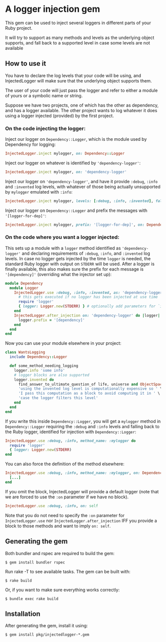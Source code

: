 # A logger injection gem

This gem can be used to inject several loggers in different parts of your Ruby project.

It will try to support as many methods and levels as the underlying object supports, and fall back to a supported level in case some levels are not available

## How to use it

You have to declare the log levels that your code will be using, and
InjectedLogger will make sure that the underlying object supports them.

The user of your code will just pass the logger and refer to either a module of
yours or a symbolic name or string.

Suppose we have two projects, one of which has the other as dependency, and has
a logger available. The other project wants to log whatever it does using a
logger injected (provided) by the first project.

### On the code injecting the logger:

Inject our logger on `Dependency::Logger`, which is the module used by Dependency
for logging:
```ruby
InjectedLogger.inject mylogger, on: Dependency::Logger
```

Inject our logger on whatever is identified by `'dependency-logger'`:
```ruby
InjectedLogger.inject mylogger, on: 'dependency-logger'
```

Inject our logger on `'dependency-logger'`, and have it provide `:debug`, `:info`
and `:invented` log levels, with whatever of those being actually unsupported by
`mylogger` emulated with `:info`:
```ruby
InjectedLogger.inject mylogger, levels: [:debug, :info, :invented], fallback: :info, on: 'dependency-logger'
```

Inject our logger on `Dependency::Logger` and prefix the messages with `'[logger-for-dep]'`:
```ruby
InjectedLogger.inject mylogger, prefix: '[logger-for-dep]', on: Dependency::Logger
```

### On the code where you want a logger injected:

This sets up a module with a `logger` method identified as `'dependency-logger'`
and declaring requirements of `:debug`, `:info`, and `:invented` log levels. In
case no logger gets injected by the time `logger` is needed, the standard Ruby
logger with output on `STDERR` will be used. After a logger is finally available,
this also makes sure the prefix for each message is `'[dependency]'` (overriding
what the injector set up):
```ruby
module Dependency
  module Logger
    InjectedLogger.use :debug, :info, :invented, as: 'dependency-logger' do
      # this gets executed if no logger has been injected at use time
      require 'logger'
      { logger: Logger.new(STDERR) } # optionally add parameters for `inject`
    end
    InjectedLogger.after_injection on: 'dependency-logger' do |logger|
      logger.prefix = '[dependency]'
    end
  end
end
```

Now you can use your module elsewhere in your project:
```ruby
class WantsLogging
  include Dependency::Logger

  def some_method_needing_logging
    logger.info 'some info'
    # logger blocks are also supported
    logger.invented do
      find_answer_to_ultimate_question_of life, universe and ObjectSpace.each_object
      'using the invented log level is computationally expensive so ' \
      'I pass this computation as a block to avoid computing it in ' \
      'case the logger filters this level'
    end
  end
end
```

If you write this inside `Dependency::Logger`, you will get a `mylogger` method in
`Dependency::Logger` requiring the `:debug` and `:info` levels and falling back
to the Ruby logger, identified for injection with `Dependency::Logger`:
```ruby
InjectedLogger.use :debug, :info, method_name: :mylogger do
  require 'logger'
  { logger: Logger.new(STDERR)
end
```

You can also force the definition of the method elsewhere:
```ruby
InjectedLogger.use :debug, :info, method_name: :mylogger, on: Dependency::OtherLogger do
  [...]
end
```

If you omit the block, InjectedLogger will provide a default logger (note that
we are forced to use the `:on` parameter if we have no block).
```ruby
InjectedLogger.use :debug, :info, on: self
```

Note that you do not need to specify the `:on` parameter for `InjectedLogger.use`
nor `InjectedLogger.after_injection` IFF you provide a block to those methods
and want to imply `on: self`.

## Generating the gem

Both bundler and rspec are required to build the gem:

    $ gem install bundler rspec

Run rake -T to see available tasks. The gem can be built with:

    $ rake build

Or, if you want to make sure everything works correctly:

    $ bundle exec rake build

## Installation

After generating the gem, install it using:

    $ gem install pkg/injectedlogger-*.gem
